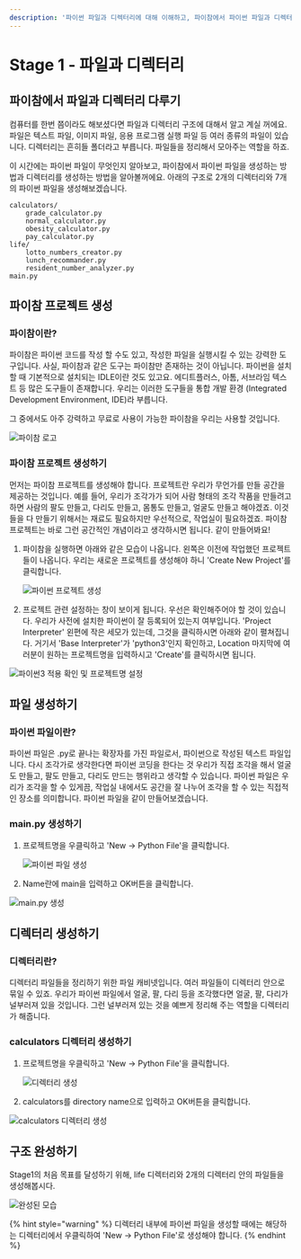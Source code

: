 ```yaml
---
description: '파이썬 파일과 디렉터리에 대해 이해하고, 파이참에서 파이썬 파일과 디렉터리를 생성해봅니다.'
---
```


# Stage 1 - 파일과 디렉터리

## 파이참에서 파일과 디렉터리 다루기

컴퓨터를 한번 쯤이라도 해보셨다면 파일과 디렉터리 구조에 대해서 알고 계실 꺼에요. 파일은 텍스트 파일, 이미지 파일, 응용 프로그램 실행 파일 등 여러 종류의 파일이 있습니다. 디렉터리는 흔히들 폴더라고 부릅니다. 파일들을 정리해서 모아주는 역할을 하죠.

이 시간에는 파이썬 파일이 무엇인지 알아보고, 파이참에서 파이썬 파일을 생성하는 방법과 디렉터리를 생성하는 방법을 알아볼꺼에요. 아래의 구조로 2개의 디렉터리와 7개의 파이썬 파일을 생성해보겠습니다.

```text
calculators/
    grade_calculator.py
    normal_calculator.py
    obesity_calculator.py
    pay_calculator.py
life/
    lotto_numbers_creator.py
    lunch_recommander.py
    resident_number_analyzer.py
main.py
```

## 파이참 프로젝트 생성

### 파이참이란?

파이참은 파이썬 코드를 작성 할 수도 있고, 작성한 파일을 실행시킬 수 있는 강력한 도구입니다. 사실, 파이참과 같은 도구는 파이참만 존재하는 것이 아닙니다. 파이썬을 설치할 때 기본적으로 설치되는 IDLE이란 것도 있고요. 에디트플러스, 아톰, 서브라임 텍스트 등 많은 도구들이 존재합니다. 우리는 이러한 도구들을 통합 개발 환경 \(Integrated Development Environment, IDE\)라 부릅니다.

그 중에서도 아주 강력하고 무료로 사용이 가능한 파이참을 우리는 사용할 것입니다.

![&#xD30C;&#xC774;&#xCC38; &#xB85C;&#xACE0;](../.gitbook/assets/image%20%2886%29.png)

### 파이참 프로젝트 생성하기

먼저는 파이참 프로젝트를 생성해야 합니다. 프로젝트란 우리가 무언가를 만들 공간을 제공하는 것입니다. 예를 들어, 우리가 조각가가 되어 사람 형태의 조각 작품을 만들려고 하면 사람의 팔도 만들고, 다리도 만들고, 몸통도 만들고, 얼굴도 만들고 해야겠죠. 이것들을 다 만들기 위해서는 재료도 필요하지만 우선적으로, 작업실이 필요하겠죠. 파이참 프로젝트는 바로 그런 공간적인 개념이라고 생각하시면 됩니다. 같이 만들어봐요!

1. 파이참을 실행하면 아래와 같은 모습이 나옵니다. 왼쪽은 이전에 작업했던 프로젝트들이 나옵니다. 우리는 새로운 프로젝트를 생성해야 하니 'Create New Project'를 클릭합니다.

   ![&#xD30C;&#xC774;&#xC36C; &#xD504;&#xB85C;&#xC81D;&#xD2B8; &#xC0DD;&#xC131;](../.gitbook/assets/image%20%2898%29.png)

2. 프로젝트 관련 설정하는 창이 보이게 됩니다. 우선은 확인해주어야 할 것이 있습니다. 우리가 사전에 설치한 파이썬이 잘 등록되어 있는지 여부입니다. 'Project Interpreter' 왼편에 작은 세모가 있는데, 그것을 클릭하시면 아래와 같이 펼쳐집니다. 거기서 'Base Interpreter'가 'python3'인지 확인하고, Location 마지막에 여러분이 원하는 프로젝트명을 입력하시고 'Create'를 클릭하시면 됩니다.

![&#xD30C;&#xC774;&#xC36C;3 &#xC801;&#xC6A9; &#xD655;&#xC778; &#xBC0F; &#xD504;&#xB85C;&#xC81D;&#xD2B8;&#xBA85; &#xC124;&#xC815;](../.gitbook/assets/image%20%2816%29.png)

## 파일 생성하기

### 파이썬 파일이란?

파이썬 파일은 .py로 끝나는 확장자를 가진 파일로서, 파이썬으로 작성된 텍스트 파일입니다. 다시 조각가로 생각한다면 파이썬 코딩을 한다는 것 우리가 직접 조각을 해서 얼굴도 만들고, 팔도 만들고, 다리도 만드는 행위라고 생각할 수 있습니다. 파이썬 파일은 우리가 조각을 할 수 있게끔, 작업실 내에서도 공간을 잘 나누어 조각을 할 수 있는 직접적인 장소를 의미합니다. 파이썬 파일을 같이 만들어보겠습니다.

### main.py 생성하기

1. 프로젝트명을 우클릭하고 'New -&gt; Python File'을 클릭합니다.

   ![&#xD30C;&#xC774;&#xC36C; &#xD30C;&#xC77C; &#xC0DD;&#xC131;](../.gitbook/assets/image%20%2841%29.png)

2. Name란에 main을 입력하고 OK버튼을 클릭합니다.

![main.py &#xC0DD;&#xC131;](../.gitbook/assets/image%20%2821%29.png)

## 디렉터리 생성하기

### 디렉터리란?

디렉터리 파일들을 정리하기 위한 파일 캐비넷입니다. 여러 파일들이 디렉터리 안으로 묶일 수 있죠. 우리가 파이썬 파일에서 얼굴, 팔, 다리 등을 조각했다면 얼굴, 팔, 다리가 널부러져 있을 것입니다. 그런 널부러져 있는 것을 예쁘게 정리해 주는 역할을 디렉터리가 해줍니다.

### calculators 디렉터리 생성하기

1. 프로젝트명을 우클릭하고 'New -&gt; Python File'을 클릭합니다.

   ![&#xB514;&#xB809;&#xD130;&#xB9AC; &#xC0DD;&#xC131;](../.gitbook/assets/image%20%28109%29.png)

2. calculators를 directory name으로 입력하고 OK버튼을 클릭합니다.

![calculators &#xB514;&#xB809;&#xD130;&#xB9AC; &#xC0DD;&#xC131;](../.gitbook/assets/image%20%2858%29.png)

## 구조 완성하기

Stage1의 처음 목표를 달성하기 위해, life 디렉터리와 2개의 디렉터리 안의 파일들을 생성해봅시다.

![&#xC644;&#xC131;&#xB41C; &#xBAA8;&#xC2B5;](../.gitbook/assets/image%20%2867%29.png)

{% hint style="warning" %}
디렉터리 내부에 파이썬 파일을 생성할 때에는 해당하는 디렉터리에서 우클릭하여 'New -&gt; Python File'로 생성해야 합니다.
{% endhint %}



